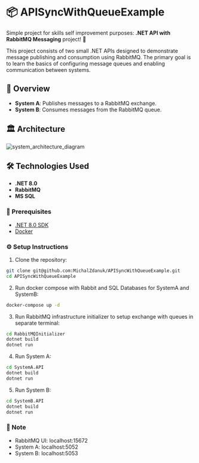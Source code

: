 # 📦 APISyncWithQueueExample

Simple project for skills self improvement purposes: **.NET API with RabbitMQ Messaging** project! 🎉

This project consists of two small .NET APIs designed to demonstrate message publishing and consumption using RabbitMQ. The primary goal is to learn the basics of configuring message queues and enabling communication between systems. 

## 🚀 Overview

- **System A**: Publishes messages to a RabbitMQ exchange.
- **System B**: Consumes messages from the RabbitMQ queue.

## 🏛️ Architecture

![system_architecture_diagram](https://github.com/user-attachments/assets/7182e812-697a-4174-9b48-b8bd56100c93)

## 🛠️ Technologies Used

- **.NET 8.0**
- **RabbitMQ**
- **MS SQL**

### 📐 Prerequisites

- [.NET 8.0 SDK](https://dotnet.microsoft.com/download)
- [Docker](https://www.docker.com/products/docker-desktop/)

### ⚙️ Setup Instructions

1. Clone the repository:
```bash
git clone git@github.com:MichalZdanuk/APISyncWithQueueExample.git
cd APISyncWithQueueExample
```
2. Run docker compose with Rabbit and SQL Databases for SystemA and SystemB:
```bash
docker-compose up -d
```
3. Run RabbitMQ infrastructure initializer to setup exchange with queues in separate terminal:
```bash
cd RabbitMQInitializer
dotnet build
dotnet run
```
4. Run System A:
```bash
cd SystemA.API
dotnet build
dotnet run
```
5. Run System B:
```bash
cd SystemB.API
dotnet build
dotnet run
```

### 📜 Note

- RabbitMQ UI: localhost:15672
- System A: localhost:5052
- System B: localhost:5053
